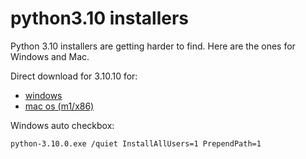 # python3.10 installers

Python 3.10 installers are getting harder to find. Here are the ones for Windows and Mac.

Direct download for 3.10.10 for:
  * [windows](https://github.com/zackees/python3.10/raw/main/win/python-3.10.10-amd64.exe)
  * [mac os (m1/x86)](https://github.com/zackees/python3.10/raw/main/macos/python-3.10.10-macos11.pkg)
    
Windows auto checkbox:
```
python-3.10.0.exe /quiet InstallAllUsers=1 PrependPath=1
```
